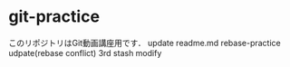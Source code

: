 # git-practice
このリポジトリはGit動画講座用です．
update readme.md
rebase-practice udpate(rebase conflict) 
3rd stash modify

